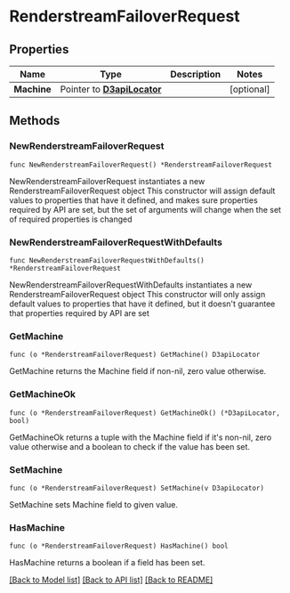 # RenderstreamFailoverRequest

## Properties

Name | Type | Description | Notes
------------ | ------------- | ------------- | -------------
**Machine** | Pointer to [**D3apiLocator**](D3apiLocator.md) |  | [optional] 

## Methods

### NewRenderstreamFailoverRequest

`func NewRenderstreamFailoverRequest() *RenderstreamFailoverRequest`

NewRenderstreamFailoverRequest instantiates a new RenderstreamFailoverRequest object
This constructor will assign default values to properties that have it defined,
and makes sure properties required by API are set, but the set of arguments
will change when the set of required properties is changed

### NewRenderstreamFailoverRequestWithDefaults

`func NewRenderstreamFailoverRequestWithDefaults() *RenderstreamFailoverRequest`

NewRenderstreamFailoverRequestWithDefaults instantiates a new RenderstreamFailoverRequest object
This constructor will only assign default values to properties that have it defined,
but it doesn't guarantee that properties required by API are set

### GetMachine

`func (o *RenderstreamFailoverRequest) GetMachine() D3apiLocator`

GetMachine returns the Machine field if non-nil, zero value otherwise.

### GetMachineOk

`func (o *RenderstreamFailoverRequest) GetMachineOk() (*D3apiLocator, bool)`

GetMachineOk returns a tuple with the Machine field if it's non-nil, zero value otherwise
and a boolean to check if the value has been set.

### SetMachine

`func (o *RenderstreamFailoverRequest) SetMachine(v D3apiLocator)`

SetMachine sets Machine field to given value.

### HasMachine

`func (o *RenderstreamFailoverRequest) HasMachine() bool`

HasMachine returns a boolean if a field has been set.


[[Back to Model list]](../README.md#documentation-for-models) [[Back to API list]](../README.md#documentation-for-api-endpoints) [[Back to README]](../README.md)


